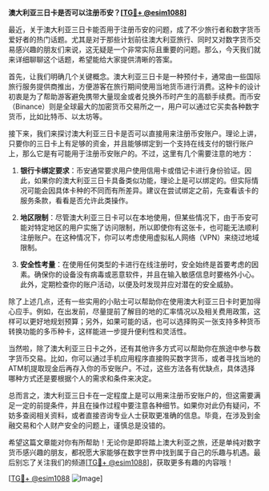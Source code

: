 **澳大利亚三日卡是否可以注册币安？[[TG💪+ @esim1088](https://t.me/s/esim1088)]**

最近，关于澳大利亚三日卡能否用于注册币安的问题，成了不少旅行者和数字货币爱好者的热门话题。尤其是对于那些计划前往澳大利亚旅行、同时又对数字货币交易感兴趣的朋友们来说，这无疑是一个非常实际且重要的问题。那么，今天我们就来详细聊聊这个话题，希望能给大家提供清晰的答案。

首先，让我们明确几个关键概念。澳大利亚三日卡是一种预付卡，通常由一些国际旅行服务提供商推出，方便游客在旅行期间使用当地货币进行消费。这种卡的设计初衷是为了帮助游客避免携带大量现金或者兑换外币时产生的高额手续费。而币安（Binance）则是全球最大的加密货币交易所之一，用户可以通过它买卖各种数字货币，比如比特币、以太坊等。

接下来，我们来探讨澳大利亚三日卡是否可以直接用来注册币安账户。理论上讲，只要你的三日卡上有足够的资金，并且能够绑定到一个支持在线支付的银行账户上，那么它是有可能用于注册币安账户的。不过，这里有几个需要注意的地方：

1. **银行卡绑定要求**：币安通常要求用户使用信用卡或借记卡进行身份验证。因此，如果你的澳大利亚三日卡具备类似功能，理论上是可以绑定的。但实际情况可能会因具体卡种的不同而有所差异。建议在尝试绑定之前，先查看该卡的服务条款，看看是否允许此类操作。

2. **地区限制**：尽管澳大利亚三日卡可以在本地使用，但某些情况下，由于币安可能对特定地区的用户实施了访问限制，所以即使你有这张卡，也可能无法顺利注册账户。在这种情况下，你可以考虑使用虚拟私人网络（VPN）来绕过地域限制。

3. **安全性考量**：在使用任何类型的卡进行在线注册时，安全始终是首要考虑的因素。确保你的设备没有病毒或恶意软件，并且在输入敏感信息时要格外小心。此外，定期检查你的账户活动，以便及时发现并应对潜在的安全威胁。

除了上述几点，还有一些实用的小贴士可以帮助你在使用澳大利亚三日卡时更加得心应手。例如，在出发前，尽量提前了解目的地的汇率情况以及相关费用政策，这样可以更好地规划预算；另外，如果可能的话，也可以选择购买一张支持多种货币转换功能的多币种卡，这样能进一步提升便利性和灵活性。

当然啦，除了澳大利亚三日卡之外，还有其他许多方式可以帮助你在旅途中参与数字货币交易。比如，你可以通过手机应用程序直接购买数字货币，或者寻找当地的ATM机提取现金后再存入你的币安账户。不过，这些方法各有优缺点，具体选择哪种方式还是要根据个人的需求和条件来决定。

总而言之，澳大利亚三日卡在一定程度上是可以用来注册币安账户的，但这需要满足一定的前提条件，并且在操作过程中要注意各种细节。如果你对此仍有疑问，不妨多查阅相关资料，或者直接咨询专业人士获取更准确的信息。毕竟，在涉及到金融交易和个人财产安全的问题上，谨慎总是没错的。

希望这篇文章能对你有所帮助！无论你是即将踏上澳大利亚之旅，还是单纯对数字货币感兴趣的朋友，都祝愿大家能够在数字世界中找到属于自己的乐趣与机遇。最后别忘了关注我们的频道[[TG💪+ @esim1088](https://t.me/s/esim1088)]，获取更多有趣的内容哦！

[[TG💪+ @esim1088](https://t.me/s/esim1088) ![Image](https://i.postimg.cc/4NQfJmqS/Snipaste-2025-05-13-00-14-12.png)]